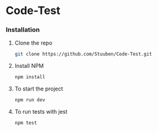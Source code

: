 # Code-Test

### Installation

1. Clone the repo
   ```sh
   git clone https://github.com/Stuuben/Code-Test.git
   ```
2. Install NPM
   ```sh
   npm install
   ```
3. To start the project
   ```sh
   npm run dev
   ```
4. To run tests with jest
   ```sh
   npm test
   ```
